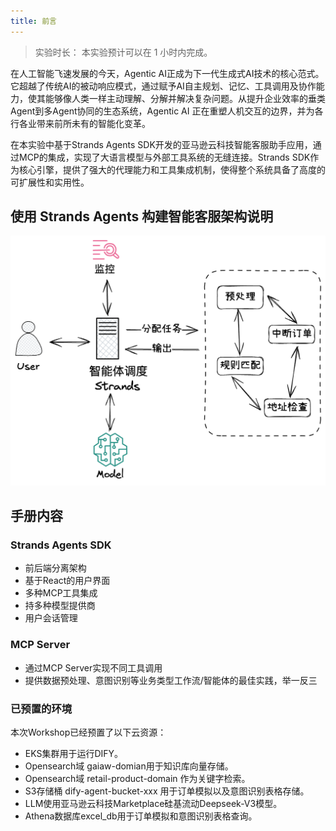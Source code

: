 ```yaml
---
title: 前言
---
```


> 实验时长： 本实验预计可以在 1 小时内完成。

在人工智能飞速发展的今天，Agentic AI正成为下一代生成式AI技术的核心范式。它超越了传统AI的被动响应模式，通过赋予AI自主规划、记忆、工具调用及协作能力，使其能够像人类一样主动理解、分解并解决复杂问题。从提升企业效率的垂类Agent到多Agent协同的生态系统，Agentic AI 正在重塑人机交互的边界，并为各行各业带来前所未有的智能化变革。

在本实验中基于Strands Agents SDK开发的亚马逊云科技智能客服助手应用，通过MCP的集成，实现了大语言模型与外部工具系统的无缝连接。Strands SDK作为核心引擎，提供了强大的代理能力和工具集成机制，使得整个系统具备了高度的可扩展性和实用性。

## 使用 Strands Agents 构建智能客服架构说明
![](../images/architecture.png)

## 手册内容
### Strands Agents SDK
- 前后端分离架构  
- 基于React的用户界面  
- 多种MCP工具集成    
- 持多种模型提供商  
- 用户会话管理

### MCP Server
- 通过MCP Server实现不同工具调用  
- 提供数据预处理、意图识别等业务类型工作流/智能体的最佳实践，举一反三


### 已预置的环境
本次Workshop已经预置了以下云资源：
- EKS集群用于运行DIFY。
- Opensearch域 gaiaw-domian用于知识库向量存储。
- Opensearch域 retail-product-domain 作为关键字检索。
- S3存储桶 dify-agent-bucket-xxx 用于订单模拟以及意图识别表格存储。
- LLM使用亚马逊云科技Marketplace硅基流动Deepseek-V3模型。
- Athena数据库excel_db用于订单模拟和意图识别表格查询。